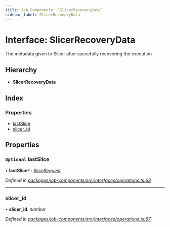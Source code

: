 ```yaml
---
title: Job Components: `SlicerRecoveryData`
sidebar_label: SlicerRecoveryData
---
```


# Interface: SlicerRecoveryData

The metadata given to Slicer after succefully recovering the execution

## Hierarchy

* **SlicerRecoveryData**

## Index

### Properties

* [lastSlice](slicerrecoverydata.md#optional-lastslice)
* [slicer_id](slicerrecoverydata.md#slicer_id)

## Properties

### `Optional` lastSlice

• **lastSlice**? : *[SliceRequest](slicerequest.md)*

*Defined in [packages/job-components/src/interfaces/operations.ts:68](https://github.com/terascope/teraslice/blob/78714a985/packages/job-components/src/interfaces/operations.ts#L68)*

___

###  slicer_id

• **slicer_id**: *number*

*Defined in [packages/job-components/src/interfaces/operations.ts:67](https://github.com/terascope/teraslice/blob/78714a985/packages/job-components/src/interfaces/operations.ts#L67)*

